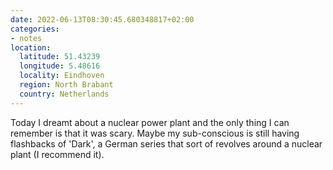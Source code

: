 ```yaml
---
date: 2022-06-13T08:30:45.680348817+02:00
categories:
- notes
location:
  latitude: 51.43239
  longitude: 5.48616
  locality: Eindhoven
  region: North Brabant
  country: Netherlands
---
```


Today I dreamt about a nuclear power plant and the only thing I can remember is that it was scary. Maybe my sub-conscious is still having flashbacks of 'Dark', a German series that sort of revolves around a nuclear plant (I recommend it).
